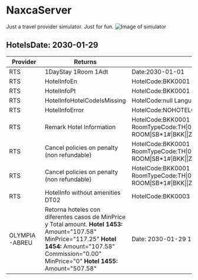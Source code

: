 # NaxcaServer

Just a travel provider simulator. Just for fun.
![Image of simulator](https://lh5.googleusercontent.com/-OiR2Zahgryc/TWtD_hbzbWI/AAAAAAAABeY/S4F8ZLelA2w/s1600/diy_flight_simulator.jpg)
 
## HotelsDate: 2030-01-29

Provider|Returns|When request is|Url|File
|---|---|---|---|---|
|RTS|1DayStay 1Room 1Adt|Date:2030-01-01|http://matabares.com:8000/rtssimulation/WebServiceProjects/NetWebService/WsHotelProducts.asmx
|RTS|HotelInfoEn|HotelCode:BKK0001 Language:EN|
|RTS|HotelInfoPt|HotelCode:BKK0001 Language:BR|
|RTS|HotelInfoHotelCodeIsMissing|HotelCode:null Language:AR|
|RTS|HotelInfoError|HotelCode:NOHOTELCODE Language:AR|
|RTS|Remark Hotel Information|HotelCode:BKK0001  RoomTypeCode:TH&#124;001:AVAU:19491:M50496:219274:215398&#124;PREMIER ROOM&#124;SB*1#&#124;BKK&#124;&#124;ZDG.CQ&#124;USD&#124;JHPRZGK&#124;~None|http://matabares.com:8000/rtssimulation/WebServiceProjects/NetWebService/WsHotelProducts.asmx
|RTS|Cancel policies on penalty (non refundable)|HotelCode:BKK0001 RoomTypeCode:TH&#124;001:AVAU:19491:M50496:219274:215398&#124;PREMIER ROOM&#124;SB*1#&#124;BKK&#124;&#124;ZDG.CQ&#124;USD&#124;JHPRZGK&#124;~None|
|RTS|Cancel policies on penalty (non refundable)|HotelCode:BKK0001 RoomTypeCode:TH&#124;001:AVAU:19491:M50496:219274:215398&#124;PREMIER ROOM&#124;SB*1#&#124;BKK&#124;&#124;ZDG.CQ&#124;USD&#124;JHPRZGK&#124;~None|
|RTS|HotelInfo without amenities DT02|HotelCode:BKK0003 Language:{AR&#124;EN&#124;BR}||
|OLYMPIA-ABREU|Retorna hoteles con diferentes casos de MinPrice y Total amount. **Hotel 1453:** Amount="107.58" MinPrice="117.25" **Hotel 1454:** Amount="107.58" Commission="0.00" MinPrice="0" **Hotel 1455:** Amount="507.58"|Date: 2030-01-29 1Room 1Adult|-|providersimulation/olympia/search_1r1a_minprice.xml|
